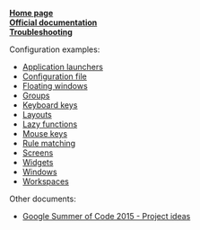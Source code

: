 **[Home page](https://github.com/qtile/qtile/wiki)**  
**[Official documentation](http://docs.qtile.org/en/latest/)**  
**[Troubleshooting](https://github.com/qtile/qtile/wiki/troubleshooting)**

Configuration examples:

- [Application launchers](https://github.com/qtile/qtile/wiki/app-launchers)
- [Configuration file](https://github.com/qtile/qtile/wiki/config)
- [Floating windows](https://github.com/qtile/qtile/wiki/floating-windows)
- [Groups](https://github.com/qtile/qtile/wiki/groups)
- [Keyboard keys](https://github.com/qtile/qtile/wiki/keys)
- [Layouts](https://github.com/qtile/qtile/wiki/layouts)
- [Lazy functions](https://github.com/qtile/qtile/wiki/lazy)
- [Mouse keys](https://github.com/qtile/qtile/wiki/mouse)
- [Rule matching](https://github.com/qtile/qtile/wiki/rule-matching)
- [Screens](https://github.com/qtile/qtile/wiki/screens)
- [Widgets](https://github.com/qtile/qtile/wiki/widgets)
- [Windows](https://github.com/qtile/qtile/wiki/windows)
- [Workspaces](https://github.com/qtile/qtile/wiki/workspaces)

Other documents:

- [Google Summer of Code 2015 - Project ideas](https://github.com/qtile/qtile/wiki/gsoc-2015-project-ideas)
